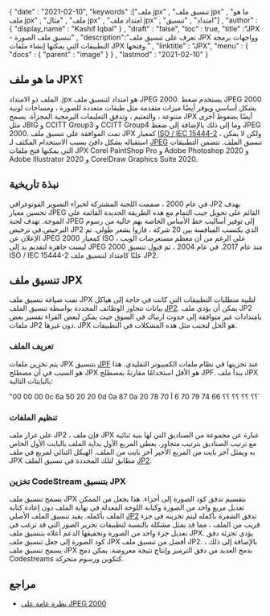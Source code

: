 {
  "date" : "2021-02-10",
  "keywords" :["ملف jpx" , "تنسيق ملف jpx" , "ما هو ملف jpx" , "ملف" , "مثال jpx" , "امتداد ملف jpx" , "امتداد" , "تنسيق"] ,
  "author" : {
    "display_name" : "Kashif Iqbal"
} ,
  "draft" : "false",
  "toc" : true,
  "title" :"JPX - تنسيق ملف الصورة" ,
  "description":"تعرف على تنسيق ملف JPX وواجهات برمجة التطبيقات التي يمكنها إنشاء ملفات JPX وفتحها." ,
  "linktitle" : "JPX",
  "menu" : {
    "docs" : {
      "parent" : "image"
}
} ,
  "lastmod" : "2021-02-10"
}

## ما هو ملف JPX؟ ##

الملف ذو الامتداد .jpx هو امتداد لتنسيق ملف JPEG 2000. يستخدم ضغط JPEG 2000 بشكل أساسي ويوفر أيضًا ميزات متقدمة مثل طبقات متعددة للصورة ، ومساحات لونية متنوعة ، والتعتيم ، وتدفق التعليمات البرمجية المجزأة. يسمح JPX أيضًا بضغوط أخرى مثل JBIG و CCITT Group3 و CCITT Group4 وما إلى ذلك بالإضافة إلى ضغط JPEG 2000. تمت الموافقة على تنسيق ملف JPX كمعيار [ISO / IEC 15444-2](https://www.iso.org/standard/33160.html) ، ولكن لا يمكن استقباله بشكل دافئ بسبب الاستخدام المكثف لـ [JPEG](/ar/image/jpeg/) تنسيق الملف. تتضمن التطبيقات التي يمكنها فتح ملفات JPX Corel PaintShop Pro و Adobe Photoshop 2020 و Adobe Illustrator 2020 و CorelDraw Graphics Suite 2020.

## نبذة تاريخية

في عام 2000 ، صممت اللجنة المشتركة لخبراء التصوير الفوتوغرافي JP2 بهدف تحسين معيار JPEG القائم على تحويل جيب التمام مع هذه الطريقة الجديدة القائمة على الموجة. تهدف لجنة JPEG إلى توفير أساليب خط الأساس الخاصة بهم خالية من رسوم الترخيص.في ترخيص JP2 الذي يكتسب المنافسة بين 20 شركة ، فازوا بشعر طولي. تم الإعلان عن JPEG 2000 كمعيار ISO ، على الرغم من أن معظم مستعرضات الويب ليست جاهزة لتقديم يد إلى JPEG 2000 منذ عام 2017. في عام 2004 ، تم قبول تنسيق ISO / IEC 15444-2 علنًا كامتداد لتنسيق ملف JP2.

## تنسيق ملف JPX

تمت صياغة تنسيق ملف JPX لتلبية متطلبات التطبيقات التي كانت في حاجة إلى هياكل بيانات تتجاوز الوظائف المحددة بواسطة تنسيق الملف [JP2](/ar/image/jp2/). يمكن أن يؤدي ملف JP2 بامتدادات غير متوافقة إلى حدوث ارتباك في السوق حيث يمكن لبعض القراء تفسير بعض ملفات JP2 دون غيرها. JPX هو الحل لتجنب مثل هذه المشكلات في التطبيقات.

### تعريف الملف

يتم تخزين ملفات JPX بتنسيق [JPF](/ar/image/jpf/) عند تخزينها في نظام ملفات الكمبيوتر التقليدي. هذا هو السبب في أن مصطلح JPX هو الأقل استخدامًا مقارنةً بمصطلح JPF. يبدأ ملف JPX بالبايتات التالية:

"00 00 00 0c 6a 50 20 20 0d 0a 87 0a ؟؟ ؟؟ ؟؟ ؟؟ 66 74 79 70 6 أ 70 78 20`

### تنظيم الملفات

على غرار ملف JP2 ، فإن ملف JPX عبارة عن مجموعة من الصناديق التي لها بنية ثنائية مع ترتيب الصناديق بترتيب متجاور. يعطي المربع الأول بداية الملف بالبايت الأول الخاص به ويمثل آخر بايت من المربع الأخير آخر بايت من الملف.
الهيكل الثنائي لمربع في ملف JPX مطابق لتلك المحددة في تنسيق الملف [JP2](/ar/image/jp2/).

### تخزين CodeStream بتنسيق JPX

يسمح تنسيق ملف JPX بتقسيم تدفق كود الصورة إلى أجزاء. هذا يجعل من الممكن تعديل مربع واحد من الصورة وكتابة اللوحة المعدلة في نهاية الملف دون إعادة كتابة الملف بأكمله. يقيد تنسيق الملف الأصلي [JP2](/ar/image/jp2/) تدفق الشفرة بأكمله ليتم تخزينه في جزء قريب من الملف ، مما قد يمثل مشكلة بالنسبة لتطبيقات تحرير الصور التي قد ترغب في تعديل جزء واحد من الصورة وتحقيقها الدعم أعلاه بتنسيق ملف JPX. يؤدي تجزئة دفق كود الصورة إلى جعل تنسيق ملف JPX أفضل من تنسيق ملف JP2. بالإضافة إلى ذلك ، يسمح تنسيق ملف JPX بدمج العديد من دفق الترميز وإنتاج نتيجة معروضة. يمكن دمج Codestreams كتكوين ورسوم متحركة.

## مراجع ##

* [نظرة عامة على JPEG 2000](https://jpeg.org/jpeg2000/)


